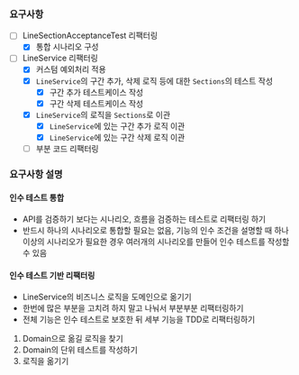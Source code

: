 ### 요구사항
- [ ] LineSectionAcceptanceTest 리팩터링
    + [X] 통합 시나리오 구성
- [ ] LineService 리팩터링
    + [X] 커스텀 예외처리 적용
    + [X] `LineService`의 구간 추가, 삭제 로직 등에 대한 `Sections`의 테스트 작성
        * [X] 구간 추가 테스트케이스 작성
        * [X] 구간 삭제 테스트케이스 작성
    + [X] `LineService`의 로직을 `Sections`로 이관
        * [X] `LineService`에 있는 구간 추가 로직 이관
        * [X] `LineService`에 있는 구간 삭제 로직 이관
    + [ ] 부분 코드 리팩터링
    
### 요구사항 설명
#### 인수 테스트 통합
- API를 검증하기 보다는 시나리오, 흐름을 검증하는 테스트로 리팩터링 하기
- 반드시 하나의 시나리오로 통합할 필요는 없음, 기능의 인수 조건을 설명할 때 하나 이상의 시나리오가 필요한 경우 여러개의 시나리오를 만들어 인수 테스트를 작성할 수 있음

#### 인수 테스트 기반 리팩터링
+ LineService의 비즈니스 로직을 도메인으로 옮기기
+ 한번에 많은 부분을 고치려 하지 말고 나눠서 부분부분 리팩터링하기
+ 전체 기능은 인수 테스트로 보호한 뒤 세부 기능을 TDD로 리팩터링하기

1. Domain으로 옮길 로직을 찾기
2. Domain의 단위 테스트를 작성하기
3. 로직을 옮기기
